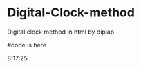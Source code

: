 # Digital-Clock-method
Digital clock method in html by diplap


#code is here 
<!DOCTYPE html>
<html>
<head>
	<meta charset="utf-8">
	<meta name="viewport" content="width=device-width, initial-scale=1">
	<title>
		digital clock
	</title>
</head>
<body>
<div id="clock">8:17:25</div>
<script type="text/javascript">
	setInterval(showTime,1000);
	//showtime function define
	function showTime(){
//get current time and date
		let time=new Date();
		let hour = time.getHours();
		let min = time.getMinutes();
		let sec =time.getSeconds();
		am_pm= "AM";
		//settinf time for 12 hr format
		if(hour >=12){
			if (hour >12) hour -=12;
			am_pm="PM";

		}
		else if (hour ==0){
			hr =12;
			am_pm ="AM";

		}
		hour = 
		hour<10 ? "0" + hour :hour;
		min =min < 10 ? "0" + min :min;
		sec = sec <10 ? "0" + sec : sec;

		let CurrentTime =
		hour +
		":" +
		min + 
		":" +
		sec +
		am_pm;

		//displaying the time
		document.getElementById("clock").innerHTML =currentTime;

	}
	showTime();
</script>
</body>
</html>
